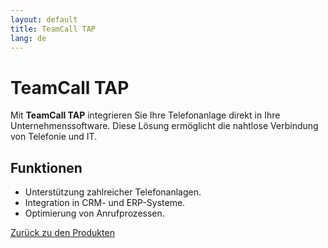 ```yaml
---
layout: default
title: TeamCall TAP
lang: de
---
```


# TeamCall TAP

Mit **TeamCall TAP** integrieren Sie Ihre Telefonanlage direkt in Ihre Unternehmenssoftware. Diese Lösung ermöglicht die nahtlose Verbindung von Telefonie und IT.

## Funktionen
- Unterstützung zahlreicher Telefonanlagen.
- Integration in CRM- und ERP-Systeme.
- Optimierung von Anrufprozessen.

[Zurück zu den Produkten](.)
